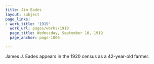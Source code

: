 ```yaml
---
title: Jim Eades
layout: subject
page_links:
- work_title: '1919'
  work_url: pages/works/1919
  page_title: Wednesday, September 10, 1919
  page_anchor: page-1006

---
```

<p>James J. Eades appears in the 1920 census as a 42-year-old farmer.</p>